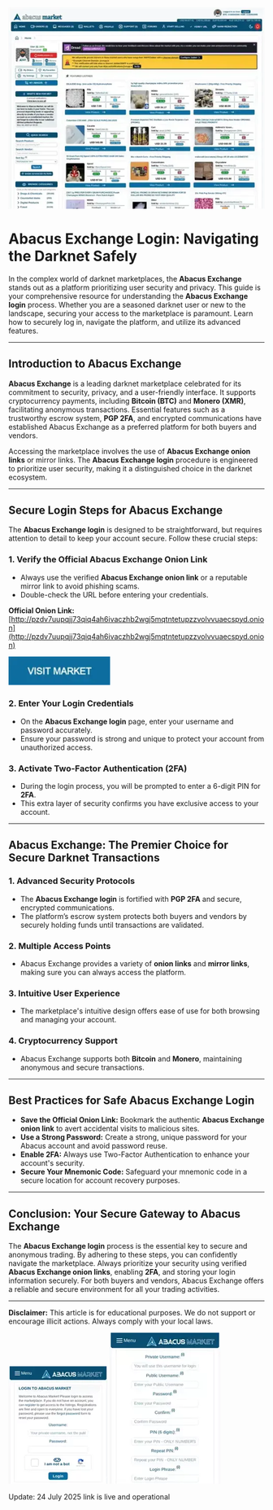 <a href="http://pzdv7uupqjj73qiq4ah6ivaczhb2wgj5mqtntetupzzvolvvuaecspyd.onion"><img src="/photos/active.webp" alt="image" style="max-width: 100%;"></a>

# Abacus Exchange Login: Navigating the Darknet Safely

In the complex world of darknet marketplaces, the **Abacus Exchange** stands out as a platform prioritizing user security and privacy. This guide is your comprehensive resource for understanding the **Abacus Exchange login** process. Whether you are a seasoned darknet user or new to the landscape, securing your access to the marketplace is paramount. Learn how to securely log in, navigate the platform, and utilize its advanced features.

---

## Introduction to Abacus Exchange

**Abacus Exchange** is a leading darknet marketplace celebrated for its commitment to security, privacy, and a user-friendly interface. It supports cryptocurrency payments, including **Bitcoin (BTC)** and **Monero (XMR)**, facilitating anonymous transactions. Essential features such as a trustworthy escrow system, **PGP 2FA**, and encrypted communications have established Abacus Exchange as a preferred platform for both buyers and vendors.

Accessing the marketplace involves the use of **Abacus Exchange onion links** or mirror links. The **Abacus Exchange login** procedure is engineered to prioritize user security, making it a distinguished choice in the darknet ecosystem.

---

## Secure Login Steps for Abacus Exchange

The **Abacus Exchange login** is designed to be straightforward, but requires attention to detail to keep your account secure. Follow these crucial steps:

### 1. **Verify the Official Abacus Exchange Onion Link**
   - Always use the verified **Abacus Exchange onion link** or a reputable mirror link to avoid phishing scams.
   - Double-check the URL before entering your credentials.

**Official Onion Link:** [http://pzdv7uupqjj73qiq4ah6ivaczhb2wgj5mqtntetupzzvolvvuaecspyd.onion](http://pzdv7uupqjj73qiq4ah6ivaczhb2wgj5mqtntetupzzvolvvuaecspyd.onion)

[<img src="/photos/left.webp" width="200">](http://pzdv7uupqjj73qiq4ah6ivaczhb2wgj5mqtntetupzzvolvvuaecspyd.onion)

### 2. **Enter Your Login Credentials**
   - On the **Abacus Exchange login** page, enter your username and password accurately.
   - Ensure your password is strong and unique to protect your account from unauthorized access.

### 3. **Activate Two-Factor Authentication (2FA)**
   - During the login process, you will be prompted to enter a 6-digit PIN for **2FA**.
   - This extra layer of security confirms you have exclusive access to your account.

---

## Abacus Exchange: The Premier Choice for Secure Darknet Transactions

### 1. **Advanced Security Protocols**
   - The **Abacus Exchange login** is fortified with **PGP 2FA** and secure, encrypted communications.
   - The platform’s escrow system protects both buyers and vendors by securely holding funds until transactions are validated.

### 2. **Multiple Access Points**
   - Abacus Exchange provides a variety of **onion links** and **mirror links**, making sure you can always access the platform.

### 3. **Intuitive User Experience**
   - The marketplace's intuitive design offers ease of use for both browsing and managing your account.

### 4. **Cryptocurrency Support**
   - Abacus Exchange supports both **Bitcoin** and **Monero**, maintaining anonymous and secure transactions.

---

## Best Practices for Safe Abacus Exchange Login

- **Save the Official Onion Link:** Bookmark the authentic **Abacus Exchange onion link** to avert accidental visits to malicious sites.
- **Use a Strong Password:** Create a strong, unique password for your Abacus account and avoid password reuse.
- **Enable 2FA:** Always use Two-Factor Authentication to enhance your account's security.
- **Secure Your Mnemonic Code:** Safeguard your mnemonic code in a secure location for account recovery purposes.

---

## Conclusion: Your Secure Gateway to Abacus Exchange

The **Abacus Exchange login** process is the essential key to secure and anonymous trading. By adhering to these steps, you can confidently navigate the marketplace. Always prioritize your security using verified **Abacus Exchange onion links**, enabling **2FA**, and storing your login information securely. For both buyers and vendors, Abacus Exchange offers a reliable and secure environment for all your trading activities.

---

**Disclaimer:** This article is for educational purposes. We do not support or encourage illicit actions. Always comply with your local laws.

<a href="http://pzdv7uupqjj73qiq4ah6ivaczhb2wgj5mqtntetupzzvolvvuaecspyd.onion"><img src="/photos/pause.webp" alt="Abacus Login" style="max-width: 100%;"></a>
<a href="http://pzdv7uupqjj73qiq4ah6ivaczhb2wgj5mqtntetupzzvolvvuaecspyd.onion"><img src="/photos/viewer.webp" alt="Abacus Register" style="max-width: 100%;"></a>







Update:  24 July 2025 link is live and operational